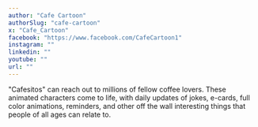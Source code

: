 ```yaml
---
author: "Cafe Cartoon"
authorSlug: "cafe-cartoon"
x: "Cafe_Cartoon"
facebook: "https://www.facebook.com/CafeCartoon1"
instagram: ""
linkedin: ""
youtube: ""
url: ""
---
```


"Cafesitos" can reach out to millions of fellow coffee lovers. These animated characters come to life, with daily updates of jokes, e-cards, full color animations, reminders, and other off the wall interesting things that people of all ages can relate to.
